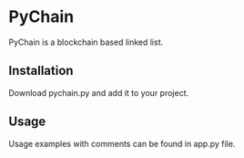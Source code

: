 # PyChain

PyChain is a blockchain based linked list. 

## Installation

Download pychain.py and add it to your project.

## Usage 

Usage examples with comments can be found in app.py file. 
